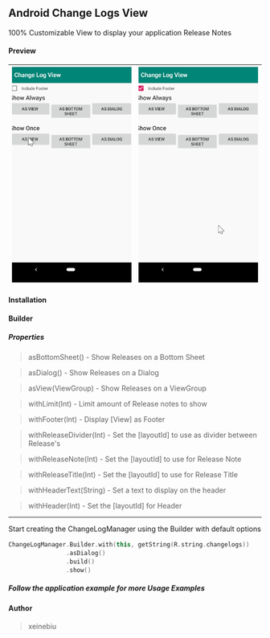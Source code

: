 ## Android Change Logs View
100% Customizable View to display your application Release Notes

#### Preview

| ![](docs/showAlways.gif) | ![](docs/showAlwaysWithFooter.gif) |
| ------------- | ------------- |

#### Installation


#### Builder

##### Properties
> asBottomSheet() - Show Releases on a Bottom Sheet

> asDialog() - Show Releases on a Dialog

> asView(ViewGroup) - Show Releases on a ViewGroup

> withLimit(Int) - Limit amount of Release notes to show

> withFooter(Int) - Display [View] as Footer

> withReleaseDivider(Int) - Set the [layoutId] to use as divider between Release's

> withReleaseNote(Int) - Set the [layoutId] to use for Release Note

> withReleaseTitle(Int) - Set the [layoutId] to use for Release Title

> withHeaderText(String) - Set a text to display on the header

> withHeader(Int) - Set the [layoutId] for Header

----
Start creating the ChangeLogManager using the Builder with default options
````kotlin
ChangeLogManager.Builder.with(this, getString(R.string.changelogs))
                .asDialog()
                .build()
                .show()
````

##### Follow the application example for more Usage Examples

#### Author
> xeinebiu
